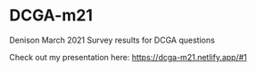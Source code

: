 # DCGA-m21
Denison March 2021 Survey results for DCGA questions

Check out my presentation here: 
https://dcga-m21.netlify.app/#1
